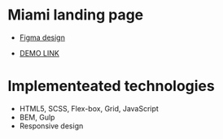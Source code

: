 # Miami landing page
- [Figma design](https://www.figma.com/file/OMjQNb3hg1LKMV4OwyQ3Ao/BOSE?node-id=0%3A1)

- [DEMO LINK](https://andrykk.github.io/layout_miami/)

# Implementeated technologies
- HTML5, SCSS, Flex-box, Grid, JavaScript
- BEM, Gulp
- Responsive design
